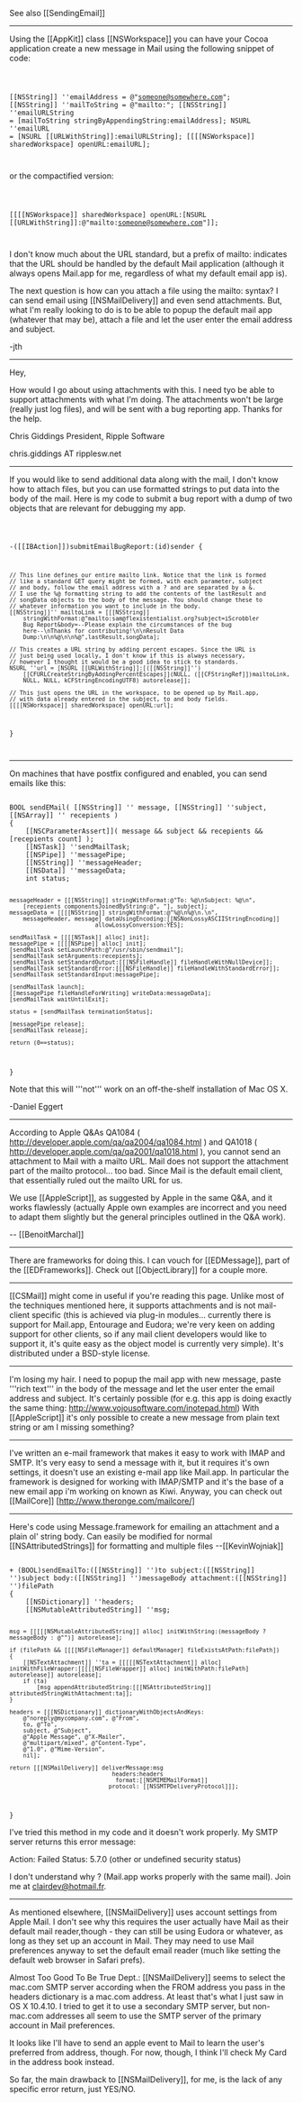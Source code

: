 See also [[SendingEmail]]

----

Using the [[AppKit]] class [[NSWorkspace]] you can have your Cocoa application create a new message in Mail using the following snippet of code:

<code>

[[NSString]] ''emailAddress = @"someone@somewhere.com";
[[NSString]] ''mailToString = @"mailto:";
[[NSString]] ''emailURLString = [mailToString stringByAppendingString:emailAddress];
NSURL ''emailURL = [NSURL [[URLWithString]]:emailURLString];
[[[[NSWorkspace]] sharedWorkspace] openURL:emailURL];

</code>

or the compactified version:

<code>

[[[[NSWorkspace]] sharedWorkspace] openURL:[NSURL [[URLWithString]]:@"mailto:someone@somewhere.com"]];

</code>

I don't know much about the URL standard, but a prefix of mailto: indicates that the URL should be handled by the default Mail application (although it always opens Mail.app for me, regardless of what my default email app is).  



The next question is how can you attach a file using the mailto: syntax? I can send email using [[NSMailDelivery]] and even send attachments. But, what I'm really looking to do is to be able to popup the default mail app (whatever that may be), attach a file and let the user enter the email address and subject. 

-jth

----
Hey,

How would I go about using attachments with this.  I need tyo be able to support attachments with what I'm doing.  The attachments won't be large (really just log files), and will be sent with a bug reporting app.  Thanks for the help.

Chris Giddings
President, Ripple Software


chris.giddings AT ripplesw.net

----

If you would like to send additional data along with the mail, I don't know how to attach files, but you can use formatted strings to put data into the body of the mail. Here is my code to submit a bug report with a dump of two objects that are relevant for debugging my app.

<code>

-([[IBAction]])submitEmailBugReport:(id)sender
{

    // This line defines our entire mailto link. Notice that the link is formed
    // like a standard GET query might be formed, with each parameter, subject
    // and body, follow the email address with a ? and are separated by a &.
    // I use the %@ formatting string to add the contents of the lastResult and
    // songData objects to the body of the message. You should change these to
    // whatever information you want to include in the body.
    [[NSString]]'' mailtoLink = [[[NSString]]
        stringWithFormat:@"mailto:sam@flexistentialist.org?subject=iScrobbler
        Bug Report&body=--Please explain the circumstances of the bug
        here--\nThanks for contributing!\n\nResult Data
        Dump:\n\n%@\n\n%@",lastResult,songData];
    
    // This creates a URL string by adding percent escapes. Since the URL is
    // just being used locally, I don't know if this is always necessary,
    // however I thought it would be a good idea to stick to standards.
    NSURL ''url = [NSURL [[URLWithString]]:[([[NSString]]'')
        [[CFURLCreateStringByAddingPercentEscapes]](NULL, ([[CFStringRef]])mailtoLink,
        NULL, NULL, kCFStringEncodingUTF8) autorelease]];

    // This just opens the URL in the workspace, to be opened up by Mail.app,
    // with data already entered in the subject, to and body fields.
    [[[[NSWorkspace]] sharedWorkspace] openURL:url];

}

</code>

----

On machines that have postfix configured and enabled, you can send emails like this:

<code>
BOOL sendEMail( [[NSString]] '' message, [[NSString]] ''subject, [[NSArray]] '' recepients )
{
	[[NSCParameterAssert]]( message && subject && recepients && [recepients count] );
	[[NSTask]] ''sendMailTask;
	[[NSPipe]] ''messagePipe;
	[[NSString]] ''messageHeader;
	[[NSData]] ''messageData;
	int status;
	
	messageHeader = [[[NSString]] stringWithFormat:@"To: %@\nSubject: %@\n",
		[recepients componentsJoinedByString:@", "], subject];
	messageData = [[[[NSString]] stringWithFormat:@"%@\n%@\n.\n",
		messageHeader, message] dataUsingEncoding:[[NSNonLossyASCIIStringEncoding]]
							 allowLossyConversion:YES];
	
	sendMailTask = [[[[NSTask]] alloc] init];
	messagePipe = [[[[NSPipe]] alloc] init];
	[sendMailTask setLaunchPath:@"/usr/sbin/sendmail"];
	[sendMailTask setArguments:recepients];
	[sendMailTask setStandardOutput:[[[NSFileHandle]] fileHandleWithNullDevice]];
	[sendMailTask setStandardError:[[[NSFileHandle]] fileHandleWithStandardError]];
	[sendMailTask setStandardInput:messagePipe];
	
	[sendMailTask launch];
	[[messagePipe fileHandleForWriting] writeData:messageData];
	[sendMailTask waitUntilExit];
	
	status = [sendMailTask terminationStatus];
	
	[messagePipe release];
	[sendMailTask release];
	
	return (0==status);
}
</code>

Note that this will '''not''' work on an off-the-shelf installation of Mac OS X.

-Daniel Eggert

----

According to Apple Q&As QA1084 ( http://developer.apple.com/qa/qa2004/qa1084.html ) and QA1018 ( http://developer.apple.com/qa/qa2001/qa1018.html ), you cannot send an attachment to Mail with a mailto URL. Mail does not support the attachment part of the mailto protocol... too bad.
Since Mail is the default email client, that essentially ruled out the mailto URL for us.

We use [[AppleScript]], as suggested by Apple in the same Q&A, and it works flawlessly (actually Apple own examples are incorrect and you need to adapt them slightly but the general principles outlined in the Q&A work).

-- [[BenoitMarchal]]

----

There are frameworks for doing this. I can vouch for [[EDMessage]], part of the [[EDFrameworks]]. Check out [[ObjectLibrary]] for a couple more.

----

[[CSMail]] might come in useful if you're reading this page. Unlike most of the techniques mentioned here, it supports attachments and is not mail-client specific (this is achieved via plug-in modules... currently there is support for Mail.app, Entourage and Eudora; we're very keen on adding support for other clients, so if any mail client developers would like to support it, it's quite easy as the object model is currently very simple). It's distributed under a BSD-style license.

----

I'm losing my hair. I need to popup the mail app with new message, paste '''rich text''' in the body of the message and let the user enter the email address and subject. It's certainly possible (for e.g. this app is doing exactly the same thing: http://www.vojousoftware.com/inotepad.html)
With [[AppleScript]] it's only possible to create a new message from plain text string or am I missing something?

----

I've written an e-mail framework that makes it easy to work with IMAP and SMTP. It's very easy to send a message with it, but it requires it's own settings, it doesn't use an existing e-mail app like Mail.app. In particular the framework is designed for working with IMAP/SMTP and it's the base of a new email app i'm working on known as Kiwi. Anyway, you can check out [[MailCore]] [http://www.theronge.com/mailcore/]

----

Here's code using Message.framework for emailing an attachment and a plain ol' string body. Can easily be modified for normal [[NSAttributedStrings]] for formatting and multiple files --[[KevinWojniak]]

<code>
+ (BOOL)sendEmailTo:([[NSString]] '')to subject:([[NSString]] '')subject body:([[NSString]] '')messageBody attachment:([[NSString]] '')filePath
{
	[[NSDictionary]] ''headers;
	[[NSMutableAttributedString]] ''msg;
	
	msg = [[[[[NSMutableAttributedString]] alloc] initWithString:(messageBody ? messageBody : @"")] autorelease];
	
	if (filePath && [[[[NSFileManager]] defaultManager] fileExistsAtPath:filePath])
	{
		[[NSTextAttachment]] ''ta = [[[[[NSTextAttachment]] alloc] initWithFileWrapper:[[[[[NSFileWrapper]] alloc] initWithPath:filePath] autorelease]] autorelease];
		if (ta)
			[msg appendAttributedString:[[[NSAttributedString]] attributedStringWithAttachment:ta]];
	}
	
	headers = [[[NSDictionary]] dictionaryWithObjectsAndKeys:
		@"noreply@mycompany.com", @"From",
		to, @"To",
		subject, @"Subject",
		@"Apple Message", @"X-Mailer",
		@"multipart/mixed", @"Content-Type",
		@"1.0", @"Mime-Version",
		nil];
	
	return [[[NSMailDelivery]] deliverMessage:msg
								  headers:headers
								   format:[[NSMIMEMailFormat]]
								 protocol: [[NSSMTPDeliveryProtocol]]];
}
</code>

I've tried this method in my code and it doesn't work properly. My SMTP server returns this error message:

 Action: Failed
 Status: 5.7.0 (other or undefined security status)

I don't understand why ? (Mail.app works properly with the same mail).
Join me at clairdev@hotmail.fr.


----

As mentioned elsewhere, [[NSMailDelivery]] uses account settings from Apple Mail. I don't see why this requires the user actually have Mail as their default mail reader,though - they can still be using Eudora or whatever, as long as they set up an account in Mail. They may need to use Mail preferences anyway to set the default email reader (much like setting the default web browser in Safari prefs).

Almost Too Good To Be True Dept.: [[NSMailDelivery]] seems to select the mac.com SMTP server according when the FROM address you pass in the headers dictionary is a mac.com address. At least that's what I just saw in OS X 10.4.10. I tried to get it to use a secondary SMTP server, but non-mac.com addresses all seem to use the SMTP server of the primary account in Mail preferences.

It looks like I'll have to send an apple event to Mail to learn the user's preferred from address, though. For now, though, I think I'll check My Card in the address book instead.

So far, the main drawback to [[NSMailDelivery]], for me, is the lack of any specific error return, just YES/NO.
